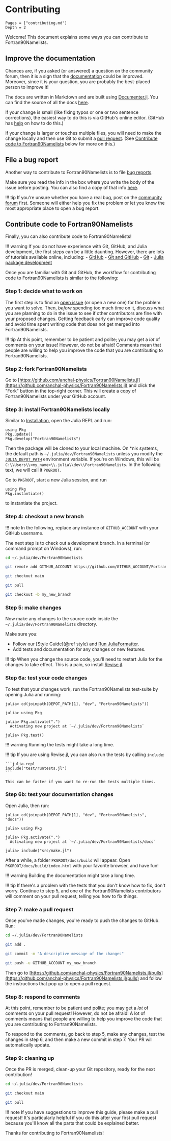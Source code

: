 # Contributing

```@contents
Pages = ["contributing.md"]
Depth = 2
```

Welcome! This document explains some ways you can contribute to Fortran90Namelists.

## Improve the documentation

Chances are, if you asked (or answered) a question on the community forum, then
it is a sign that the [documentation](https://anchal-physics.github.io/Fortran90Namelists.jl/dev/) could be
improved. Moreover, since it is your question, you are probably the best-placed
person to improve it!

The docs are written in Markdown and are built using
[Documenter.jl](https://github.com/JuliaDocs/Documenter.jl).
You can find the source of all the docs
[here](https://github.com/anchal-physics/Fortran90Namelists.jl/tree/main/docs).

If your change is small (like fixing typos or one or two sentence corrections),
the easiest way to do this is via GitHub's online editor. (GitHub has
[help](https://help.github.com/articles/editing-files-in-another-user-s-repository/)
on how to do this.)

If your change is larger or touches multiple files, you will need to make the
change locally and then use Git to submit a
[pull request](https://docs.github.com/en/pull-requests/collaborating-with-pull-requests/proposing-changes-to-your-work-with-pull-requests/about-pull-requests).
(See [Contribute code to Fortran90Namelists](@ref) below for more on this.)

## File a bug report

Another way to contribute to Fortran90Namelists is to file
[bug reports](https://github.com/anchal-physics/Fortran90Namelists.jl/issues/new?template=bug_report.md).

Make sure you read the info in the box where you write the body of the issue
before posting. You can also find a copy of that info
[here](https://github.com/anchal-physics/Fortran90Namelists.jl/blob/main/.github/ISSUE_TEMPLATE/bug_report.md).

!!! tip
    If you're unsure whether you have a real bug, post on the
    [community forum](https://github.com/anchal-physics/Fortran90Namelists.jl/discussions)
    first. Someone will either help you fix the problem or let you know the
    most appropriate place to open a bug report.

## Contribute code to Fortran90Namelists

Finally, you can also contribute code to Fortran90Namelists!

!!! warning
    If you do not have experience with Git, GitHub, and Julia development, the
    first steps can be a little daunting. However, there are lots of tutorials
    available online, including:
    - [GitHub](https://guides.github.com/activities/hello-world/)
    - [Git and GitHub](https://try.github.io/)
    - [Git](https://git-scm.com/book/en/v2)
    - [Julia package development](https://docs.julialang.org/en/v1/stdlib/Pkg/#Developing-packages-1)

Once you are familiar with Git and GitHub, the workflow for contributing code to
Fortran90Namelists is similar to the following:

### Step 1: decide what to work on

The first step is to find an [open issue](https://github.com/anchal-physics/Fortran90Namelists.jl/issues)
(or open a new one) for the problem you want to solve. Then, _before_ spending
too much time on it, discuss what you are planning to do in the issue to see if
other contributors are fine with your proposed changes. Getting feedback early can
improve code quality and avoid time spent writing code that does not get merged into
Fortran90Namelists.

!!! tip
    At this point, remember to be patient and polite; you may get a _lot_ of
    comments on your issue! However, do not be afraid! Comments mean that people are
    willing to help you improve the code that you are contributing to Fortran90Namelists.

### Step 2: fork Fortran90Namelists

Go to [https://github.com/anchal-physics/Fortran90Namelists.jl](https://github.com/anchal-physics/Fortran90Namelists.jl)
and click the "Fork" button in the top-right corner. This will create a copy of
Fortran90Namelists under your GitHub account.

### Step 3: install Fortran90Namelists locally

Similar to [Installation](@ref), open the Julia REPL and run:

```@repl
using Pkg
Pkg.update()
Pkg.develop("Fortran90Namelists")
```

Then the package will be cloned to your local machine. On *nix systems, the default path is
`~/.julia/dev/Fortran90Namelists` unless you modify the
[`JULIA_DEPOT_PATH`](http://docs.julialang.org/en/v1/manual/environment-variables/#JULIA_DEPOT_PATH-1)
environment variable. If you're on
Windows, this will be `C:\\Users\\<my_name>\\.julia\\dev\\Fortran90Namelists`.
In the following text, we will call it `PKGROOT`.

Go to `PKGROOT`, start a new Julia session, and run

```@repl
using Pkg
Pkg.instantiate()
```

to instantiate the project.

### Step 4: checkout a new branch

!!! note
    In the following, replace any instance of `GITHUB_ACCOUNT` with your GitHub
    username.

The next step is to check out a development branch. In a terminal (or command
prompt on Windows), run:

```bash
cd ~/.julia/dev/Fortran90Namelists

git remote add GITHUB_ACCOUNT https://github.com/GITHUB_ACCOUNT/Fortran90Namelists.jl.git

git checkout main

git pull

git checkout -b my_new_branch
```

### Step 5: make changes

Now make any changes to the source code inside the `~/.julia/dev/Fortran90Namelists`
directory.

Make sure you:

- Follow our [Style Guide](@ref style) and [Run JuliaFormatter](@ref).
- Add tests and documentation for any changes or new features.

!!! tip
    When you change the source code, you'll need to restart Julia for the
    changes to take effect. This is a pain, so install
    [Revise.jl](https://github.com/timholy/Revise.jl).

### Step 6a: test your code changes

To test that your changes work, run the Fortran90Namelists test-suite by opening Julia and
running:

```julia-repl
julia> cd(joinpath(DEPOT_PATH[1], "dev", "Fortran90Namelists"))

julia> using Pkg

julia> Pkg.activate(".")
  Activating new project at `~/.julia/dev/Fortran90Namelists`

julia> Pkg.test()
```

!!! warning
    Running the tests might take a long time.

!!! tip
    If you are using Revise.jl, you can also run the tests by calling `include`:

    ```julia-repl
    include("test/runtests.jl")
    ```

    This can be faster if you want to re-run the tests multiple times.

### Step 6b: test your documentation changes

Open Julia, then run:

```julia-repl
julia> cd(joinpath(DEPOT_PATH[1], "dev", "Fortran90Namelists", "docs"))

julia> using Pkg

julia> Pkg.activate(".")
  Activating new project at `~/.julia/dev/Fortran90Namelists/docs`

julia> include("src/make.jl")
```

After a while, a folder `PKGROOT/docs/build` will appear. Open
`PKGROOT/docs/build/index.html` with your favorite browser, and have fun!

!!! warning
    Building the documentation might take a long time.

!!! tip
    If there's a problem with the tests that you don't know how to fix, don't
    worry. Continue to step 5, and one of the Fortran90Namelists contributors will comment
    on your pull request, telling you how to fix things.

### Step 7: make a pull request

Once you've made changes, you're ready to push the changes to GitHub. Run:

```bash
cd ~/.julia/dev/Fortran90Namelists

git add .

git commit -m "A descriptive message of the changes"

git push -u GITHUB_ACCOUNT my_new_branch
```

Then go to [https://github.com/anchal-physics/Fortran90Namelists.jl/pulls](https://github.com/anchal-physics/Fortran90Namelists.jl/pulls)
and follow the instructions that pop up to open a pull request.

### Step 8: respond to comments

At this point, remember to be patient and polite; you may get a _lot_ of
comments on your pull request! However, do not be afraid! A lot of comments
means that people are willing to help you improve the code that you are
contributing to Fortran90Namelists.

To respond to the comments, go back to step 5, make any changes, test the
changes in step 6, and then make a new commit in step 7. Your PR will
automatically update.

### Step 9: cleaning up

Once the PR is merged, clean-up your Git repository, ready for the
next contribution!

```bash
cd ~/.julia/dev/Fortran90Namelists

git checkout main

git pull
```

!!! note
    If you have suggestions to improve this guide, please make a pull request!
    It's particularly helpful if you do this after your first pull request
    because you'll know all the parts that could be explained better.

Thanks for contributing to Fortran90Namelists!
